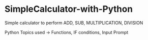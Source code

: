 # SimpleCalculator-with-Python
Simple calculator to perform ADD, SUB, MULTIPLICATION, DIVISION

Python Topics used -> Functions, IF conditions, Input Prompt
